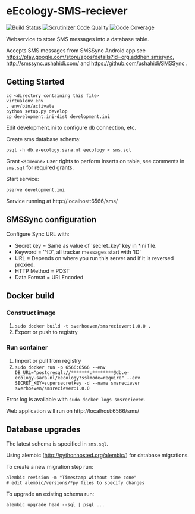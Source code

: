 eEcology-SMS-reciever
=====================

[![Build Status](https://travis-ci.org/NLeSC/eEcology-SMS-reciever.svg?branch=master)](https://travis-ci.org/NLeSC/eEcology-SMS-reciever)
[![Scrutinizer Code Quality](https://scrutinizer-ci.com/g/NLeSC/eEcology-SMS-reciever/badges/quality-score.png?b=master)](https://scrutinizer-ci.com/g/NLeSC/eEcology-SMS-reciever/?branch=master)
[![Code Coverage](https://scrutinizer-ci.com/g/NLeSC/eEcology-SMS-reciever/badges/coverage.png?b=master)](https://scrutinizer-ci.com/g/NLeSC/eEcology-SMS-reciever/?branch=master)

Webservice to store SMS messages into a database table.

Accepts SMS messages from SMSSync Android app see https://play.google.com/store/apps/details?id=org.addhen.smssync, http://smssync.ushahidi.com/ and https://github.com/ushahidi/SMSSync .

Getting Started
---------------

    cd <directory containing this file>
    virtualenv env
    . env/bin/activate
    python setup.py develop
    cp development.ini-dist development.ini

Edit development.ini to configure db connection, etc.

Create sms database schema:

    psql -h db.e-ecology.sara.nl eecology < sms.sql

Grant `<someone>` user rights to perform inserts on table, see comments in `sms.sql` for required grants.

Start service:

    pserve development.ini

Service running at http://localhost:6566/sms/

SMSSync configuration
---------------------

Configure Sync URL with:

* Secret key = Same as value of 'secret_key' key in *ini file.
* Keyword = '^ID', all tracker messages start with 'ID'
* URL = Depends on where you run this server and if it is reversed proxied.
* HTTP Method = POST
* Data Format = URLEncoded

Docker build
------------

### Construct image

1. `sudo docker build -t sverhoeven/smsreciever:1.0.0 .`
2. Export or push to registry

### Run container

1. Import or pull from registry
2. `sudo docker run -p 6566:6566 --env DB_URL="postgresql://*******:********@db.e-ecology.sara.nl/eecology?sslmode=require" --env SECRET_KEY=supersecretkey -d --name smsreciever sverhoeven/smsreciever:1.0.0`

Error log is available with `sudo docker logs smsreciever`.

Web application will run on http://localhost:6566/sms/

Database upgrades
-----------------

The latest schema is specified in `sms.sql`.

Using alembic (http://pythonhosted.org/alembic/) for database migrations.

To create a new migration step run:

    alembic revision -m "Timestamp without time zone"
    # edit alembic/versions/*py files to specify changes

To upgrade an existing schema run:

    alembic upgrade head --sql | psql ...


